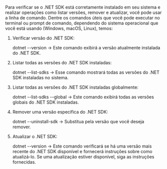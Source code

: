 Para verificar se o .NET SDK está corretamente instalado em seu sistema e realizar operações como listar versões, remover e atualizar, você pode usar a linha de comando. Dentre os comandos úteis que você pode executar no terminal ou prompt de comando, dependendo do sistema operacional que você está usando (Windows, macOS, Linux), temos:

1. Verificar versão do .NET SDK:

    dotnet --version -> Este comando exibirá a versão atualmente instalada do .NET SDK.

2. Listar todas as versões do .NET SDK instaladas:

    dotnet --list-sdks -> Esse comando mostrará todas as versões do .NET SDK instaladas no sistema.

3. Listar todas as versões do .NET SDK instaladas globalmente:

    dotnet --list-sdks --global -> Este comando exibirá todas as versões globais do .NET SDK instaladas.

4. Remover uma versão específica do .NET SDK:

    dotnet --uninstall-sdk <version> -> Substitua <version> pela versão que você deseja remover.

5. Atualizar o .NET SDK:

    dotnet --version -> Este comando verificará se há uma versão mais recente do .NET SDK disponível e fornecerá instruções sobre como atualizá-lo. Se uma atualização estiver disponível, siga as instruções fornecidas.